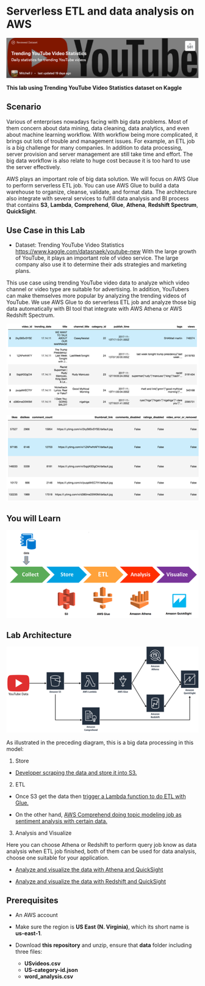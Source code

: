 # Serverless ETL and data analysis on AWS

![kaggle_data.png](/images/kaggle_data.png)

**This lab using Trending YouTube Video Statistics dataset on Kaggle**

## Scenario

Various of enterprises nowadays facing with big data problems. Most of them concern about data mining, data cleaning, data analytics, and even about machine learning workflow. With workflow being more complicated, it brings out lots of trouble and management issues. For example, an ETL job is a big challenge for many companies. In addition to data processing, server provision and server management are still take time and effort. The big data workflow is also relate to huge cost because it is too hard to use the server effectively.

AWS plays an important role of big data solution. We will focus on AWS Glue to perform serverless ETL job. You can use AWS Glue to build a data warehouse to organize, cleanse, validate, and format data. The architecture also integrate with several services to fulfill data analysis and BI process that contains **S3**, **Lambda**, **Comprehend**, **Glue**, **Athena**, **Redshift Spectrum**, **QuickSight**.


## Use Case in this Lab 
* Dataset: Trending YouTube Video Statistics
https://www.kaggle.com/datasnaek/youtube-new
With the large growth of YouTube, it plays an important role of video service. The large company also use it to determine their ads strategies and marketing plans.

This use case using trending YouTube video data to analyze which video channel or video type are suitable for advertising. In addition, YouTubers can make themselves more popular by analyzing the trending videos of YouTube. We use AWS Glue to do serverless ETL job and analyze those big data automatically with BI tool that integrate with AWS Athena or AWS Redshift Spectrum.

![preview_data1.png](/images/preview_data1.png)

![preview_data2.png](/images/preview_data2.png)


## You will Learn
![learnflow.png](/images/learnflow.png)


## Lab Architecture
![lab_architecture.png](/images/lab_architecture2.png)

As illustrated in the preceding diagram, this is a big data processing in this model:
1. Store
* [Developer scraping the data and store it into S3.](https://github.com/ecloudvalley/Serverless-ETL-and-data-analysis-on-AWS/tree/master/Scraping%20the%20data%20and%20store%20into%20S3)

2. ETL
* Once S3 get the data then [trigger a Lambda function to do ETL with Glue.](https://github.com/ecloudvalley/Serverless-ETL-and-data-analysis-on-AWS/tree/master/Trigger%20Lambda%20function%20to%20do%20ETL%20with%20Glue)

* On the other hand, [AWS Comprehend doing topic modeling job as sentiment analysis with certain data.](https://github.com/ecloudvalley/Serverless-ETL-and-data-analysis-on-AWS/tree/master/Using%20AWS%20Comprehend%20do%20topic%20modeling%20job)

3. Analysis and Visualize

Here you can choose Athena or Redshift to perform query job know as data analysis when ETL job finished, both of them can be used for data analysis, choose one suitable for your application.

* [Analyze and visualize the data with Athena and QuickSight](https://github.com/ecloudvalley/Serverless-ETL-and-data-analysis-on-AWS/tree/master/Analyze%20and%20visualize%20the%20data%20with%20Athena%20and%20QuickSight)

* [Analyze and visualize the data with Redshift and QuickSight](https://github.com/ecloudvalley/Serverless-ETL-and-data-analysis-on-AWS/tree/master/Analyze%20and%20visualize%20the%20data%20with%20Redshift%20and%20QuickSight)


## Prerequisites

* An AWS account

* Make sure the region is **US East (N. Virginia)**, which its short name is **us-east-1**.

* Download **this repository** and unzip, ensure that **data** folder including three files:
    * **USvideos.csv**
    * **US-category-id.json**
    * **word_analysis.csv**



